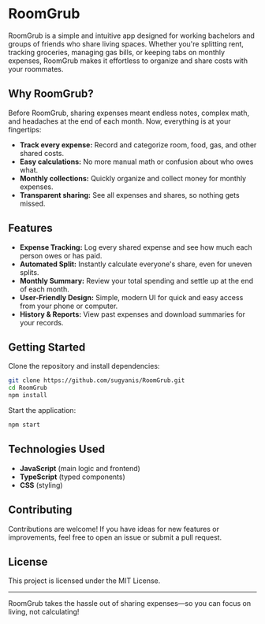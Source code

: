 # RoomGrub

RoomGrub is a simple and intuitive app designed for working bachelors and groups of friends who share living spaces. Whether you're splitting rent, tracking groceries, managing gas bills, or keeping tabs on monthly expenses, RoomGrub makes it effortless to organize and share costs with your roommates.

## Why RoomGrub?

Before RoomGrub, sharing expenses meant endless notes, complex math, and headaches at the end of each month. Now, everything is at your fingertips:
- **Track every expense:** Record and categorize room, food, gas, and other shared costs.
- **Easy calculations:** No more manual math or confusion about who owes what.
- **Monthly collections:** Quickly organize and collect money for monthly expenses.
- **Transparent sharing:** See all expenses and shares, so nothing gets missed.

## Features

- **Expense Tracking:** Log every shared expense and see how much each person owes or has paid.
- **Automated Split:** Instantly calculate everyone's share, even for uneven splits.
- **Monthly Summary:** Review your total spending and settle up at the end of each month.
- **User-Friendly Design:** Simple, modern UI for quick and easy access from your phone or computer.
- **History & Reports:** View past expenses and download summaries for your records.

## Getting Started

Clone the repository and install dependencies:

```bash
git clone https://github.com/sugyanis/RoomGrub.git
cd RoomGrub
npm install
```

Start the application:

```bash
npm start
```

## Technologies Used

- **JavaScript** (main logic and frontend)
- **TypeScript** (typed components)
- **CSS** (styling)

## Contributing

Contributions are welcome! If you have ideas for new features or improvements, feel free to open an issue or submit a pull request.

## License

This project is licensed under the MIT License.

---

RoomGrub takes the hassle out of sharing expenses—so you can focus on living, not calculating!
